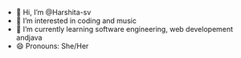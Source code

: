 - 👋 Hi, I’m @Harshita-sv
- 👀 I’m interested in coding and music
- 🌱 I’m currently learning software engineering, web developement andjava
- 😄 Pronouns: She/Her


<!---
Harshita-sv/Harshita-sv is a ✨ special ✨ repository because its `README.md` (this file) appears on your GitHub profile.
You can click the Preview link to take a look at your changes.
--->
